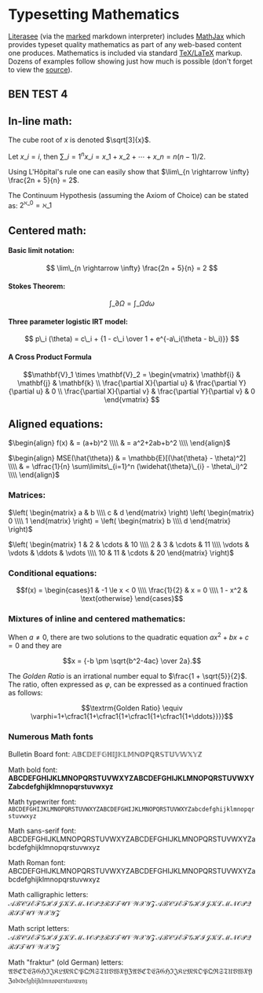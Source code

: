 # Typesetting Mathematics

[Literasee](http://literasee.io) (via the [marked](https://github.com/chjj/marked) markdown interpreter)
includes [MathJax](https://www.mathjax.org/) which provides typeset quality mathematics as part of any web-based content one produces. Mathematics is included via standard [TeX/LaTeX](https://www.latex-project.org/) markup. Dozens of examples follow showing
just how much is possible (don't forget to view the [source](https://raw.githubusercontent.com/Literasee/basic_mathematics/master/report.md)).

## BEN TEST 4

## In-line math:

The cube root of $x$ is denoted $\sqrt[3]{x}$.

Let $x\_i = i$, then $\sum\_{i=1}^n x\_{i} = x\_1 + x\_2 + \cdots + x\_n = n(n-1)/2$.

Using L'Hôpital's rule one can easily show that $\lim\_{n \rightarrow \infty} \frac{2n + 5}{n} = 2$.

The Continuum Hypothesis (assuming the Axiom of Choice) can be stated as: $2^{\aleph\_0} = \aleph\_1$


## Centered math:

#### Basic limit notation:

$$
\lim\_{n \rightarrow \infty} \frac{2n + 5}{n} = 2
$$

#### Stokes Theorem:

$$
\int\_{\partial \Omega} = \int\_\Omega d\omega
$$

#### Three parameter logistic IRT model:

$$
p\_i (\theta) = c\_i + {1 - c\_i \over 1 + e^{-a\_i(\theta - b\_i)}}
$$

#### A Cross Product Formula

$$\mathbf{V}_1 \times \mathbf{V}_2 =  \begin{vmatrix}
\mathbf{i} & \mathbf{j} & \mathbf{k} \\
\frac{\partial X}{\partial u} &  \frac{\partial Y}{\partial u} & 0 \\
\frac{\partial X}{\partial v} &  \frac{\partial Y}{\partial v} & 0
\end{vmatrix}  $$


## Aligned equations:

$\begin{align} f(x) & = (a+b)^2 \\\\ & = a^2+2ab+b^2 \\\\ \end{align}$

$\begin{align} MSE(\hat{\theta}) & = \mathbb{E}[(\hat{\theta} - \theta)^2] \\\\ & = \dfrac{1}{n} \sum\limits\_{i=1}^n (\widehat{\theta}\_{i} - \theta\_i)^2 \\\\ \end{align}$


### Matrices:

$\left( \begin{matrix} a & b \\\\ c & d \end{matrix} \right) \left( \begin{matrix} 0 \\\\ 1 \end{matrix} \right) = \left( \begin{matrix} b \\\\ d \end{matrix} \right)$

$\left( \begin{matrix} 1 & 2 & \cdots & 10 \\\\ 2 & 3 & \cdots & 11 \\\\ \vdots & \vdots & \ddots & \vdots \\\\ 10 & 11 & \cdots & 20 \end{matrix} \right)$



### Conditional equations:

$$f(x) = \begin{cases}1 & -1 \le x < 0 \\\\ \frac{1}{2} & x = 0 \\\\ 1 - x^2 & \text{otherwise} \end{cases}$$


### Mixtures of inline and centered mathematics:

When $a \ne 0$, there are two solutions to the quadratic equation $ax^2 + bx + c = 0$ and they are

$$x = {-b \pm \sqrt{b^2-4ac} \over 2a}.$$

The _Golden Ratio_ is an irrational number equal to $\frac{1 + \sqrt{5}}{2}$. The ratio, often expressed as $\varphi$, can be expressed as a continued fraction as follows:

$$\textrm{Golden Ratio} \equiv \varphi=1+\cfrac1{1+\cfrac1{1+\cfrac1{1+\cfrac1{1+\ddots}}}}$$

### Numerous Math fonts

Bulletin Board font: $\mathbb{ABCDEFGHIJKLMNOPQRSTUVWXYZ}$

Math bold font: $\mathbf{ABCDEFGHIJKLMNOPQRSTUVWXYZABCDEFGHIJKLMNOPQRSTUVWXYZ abcdefghijklmnopqrstuvwxyz}$

Math typewriter font: $\mathtt{ABCDEFGHIJKLMNOPQRSTUVWXYZABCDEFGHIJKLMNOPQRSTUVWXYZ abcdefghijklmnopqrstuvwxyz}$

Math sans-serif font: $\mathsf{ABCDEFGHIJKLMNOPQRSTUVWXYZABCDEFGHIJKLMNOPQRSTUVWXYZ abcdefghijklmnopqrstuvwxyz}$

Math Roman font: $\mathrm{ABCDEFGHIJKLMNOPQRSTUVWXYZABCDEFGHIJKLMNOPQRSTUVWXYZ abcdefghijklmnopqrstuvwxyz}$

Math calligraphic letters: $\mathcal{ABCDEFGHIJKLMNOPQRSTUVWXYZABCDEFGHIJKLMNOPQRSTUVWXYZ}$

Math script letters: $\mathscr{ABCDEFGHIJKLMNOPQRSTUVWXYZABCDEFGHIJKLMNOPQRSTUVWXYZ}$

Math "fraktur" (old German) letters: $\mathfrak{ABCDEFGHIJKLMNOPQRSTUVWXYZABCDEFGHIJKLMNOPQRSTUVWXYZ abcdefghijklmnopqrstuvwxyz}$
